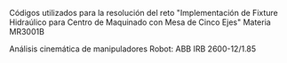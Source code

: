 Códigos utilizados para la resolución del reto "Implementación de Fixture Hidraúlico para
Centro de Maquinado con Mesa de Cinco Ejes" Materia MR3001B

Análisis cinemática de manipuladores 
Robot:  ABB IRB 2600-12/1.85
